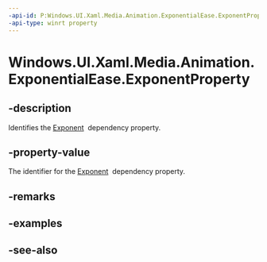 ```yaml
---
-api-id: P:Windows.UI.Xaml.Media.Animation.ExponentialEase.ExponentProperty
-api-type: winrt property
---
```


<!-- Property syntax
public Windows.UI.Xaml.DependencyProperty ExponentProperty { get; }
-->

# Windows.UI.Xaml.Media.Animation.ExponentialEase.ExponentProperty

## -description
Identifies the [Exponent](exponentialease_exponent.md)  dependency property.



## -property-value
The identifier for the [Exponent](exponentialease_exponent.md)  dependency property.

## -remarks

## -examples

## -see-also
